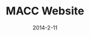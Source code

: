 ---
layout: default
title: MACC Website
video: 
img: /img/macc1.jpg
img2: 
img3: 
date: 2014-2-11
modalId: 1
projectDate: March 2014
client: Mount Annan Christian College
service: Web Design

tools: [Sublime Text,Sketch,GitHub]
values: [50,30,20]

code: [HTML,CSS,PHP,JavaScript]
codeValue: [30,30,25,15]

brief: After undertaking a corporate image rebranding, the company that I work for, ‘Mount Annan Christian College’ approached me and asked me to redesign their website using the new identity and styleguide. Requests made by the client included&#58; <ol><li>Having a modern aesthetic</li><li>To reflect the new school logo</li><li>Be user editable</li></ol>
execution: Based on the fact that the brief required the website to be user editable I opted to create a website based off the WordPress content management system and build a theme around this platform.<br>What resulted was a highly functional, user editable website that was clean, elegant and reflective of the new corporate identity.<br><br>To view the final website please visit&#58; <a href="http://macc.nsw.edu.au">macc.nsw.edu.au</a>
---